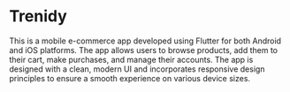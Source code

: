 # Trenidy
This is a mobile e-commerce app developed using Flutter for both Android and iOS platforms. The app allows users to browse products, add them to their cart, make purchases, and manage their accounts. The app is designed with a clean, modern UI and incorporates responsive design principles to ensure a smooth experience on various device sizes.
